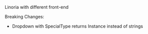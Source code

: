 Linoria with different front-end

Breaking Changes:
- Dropdown with SpecialType returns Instance instead of strings
